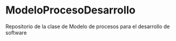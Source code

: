 # ModeloProcesoDesarrollo

Repositorio de la clase de Modelo de procesos para el desarrollo de software
